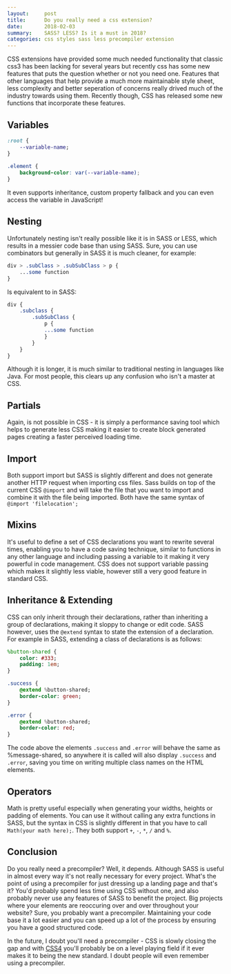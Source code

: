 ```yaml
---
layout:     post
title:      Do you really need a css extension?
date:       2018-02-03
summary:    SASS? LESS? Is it a must in 2018?
categories: css styles sass less precompiler extension
---
```


CSS extensions have provided some much needed functionality that classic css3 has been lacking for several years but recently css has some new features that puts the question whether or not you need one. Features that other languages that help provide a much more maintainable style sheet, less complexity and better seperation of concerns really drived much of the industry towards using them. Recently though, CSS has released some new functions that incorporate these features.
## Variables
``` css
:root {
    --variable-name;
}
    
.element {
    background-color: var(--variable-name);
}
```
It even supports inheritance, custom property fallback and you can even access the variable in JavaScript!
## Nesting
Unfortunately nesting isn't really possible like it is in SASS or LESS, which results in a messier code base than using SASS. Sure, you can use combinators but generally in SASS it is much cleaner, for example:
``` css
div > .subClass > .subSubClass > p {
    ...some function
}
```
Is equivalent to in SASS: 
``` sass
div {
    .subclass {
        .subSubClass {
            p {
            ...some function
            }
        }
    }
}
```
Although it is longer, it is much similar to traditional nesting in languages like Java. For most people, this clears up any confusion who isn't a master at CSS.
## Partials
Again, is not possible in CSS - it is simply a performance saving tool which helps to generate less CSS making it easier to create block generated pages creating a faster perceived loading time.
## Import
Both support import but SASS is slightly different and does not generate another HTTP request when importing css files. Sass builds on top of the current CSS `@import` and will take the file that you want to import and combine it with the file being imported. Both have the same syntax of `@import 'filelocation';`
## Mixins
It's useful to define a set of CSS declarations you want to rewrite several times, enabling you to have a code saving technique, similar to functions in any other language and including passing a variable to it making it very powerful in code management. CSS does not support variable passing which makes it slightly less viable, however still a very good feature in standard CSS.
## Inheritance & Extending
CSS can only inherit through their declarations, rather than inheriting a group of declarations, making it sloppy to change or edit code. SASS however, uses the `@extend` syntax to state the extension of a declaration. For example in SASS, extending a class of declarations is as follows:
``` sass
%button-shared {
    color: #333;
    padding: 1em;
}

.success {
    @extend %button-shared;
    border-color: green;
}

.error {
    @extend %button-shared;
    border-color: red;
}
```
The code above the elements `.success` and `.error` will behave the same as %message-shared, so anywhere it is called will also display `.success` and `.error`, saving you time on writing multiple class names on the HTML elements.
## Operators
Math is pretty useful especially when generating your widths, heights or padding of elements. You can use it without calling any extra functions in SASS, but the syntax in CSS is slightly different in that you have to call `Math(your math here);`. They both support `+`, `-`, `*`, `/` and `%`. 

## Conclusion
Do you really need a precompiler? Well, it depends. Although SASS is useful in almost every way it's not really necessary for every project. What's the point of using a precompiler for just dressing up a landing page and that's it? You'd probably spend less time using CSS without one, and also probably never use any features of SASS to benefit the project. Big projects where your elements are reoccuring over and over throughout your website? Sure, you probably want a precompiler. Maintaining your code base it a lot easier and you can speed up a lot of the process by ensuring you have a good structured code.

In the future, I doubt you'll need a precompiler - CSS is slowly closing the gap and with [CSS4](https://css4.rocks) you'll probably be on a level playing field if it ever makes it to being the new standard. I doubt people will even remember using a precompiler. 
